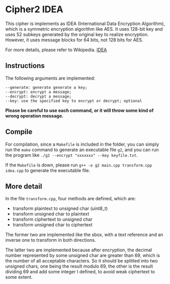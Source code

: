 # Cipher2 IDEA

This cipher is implements as IDEA (International Data Encryption Algorithm), which is a symmetric encryption algorithm like AES. It uses 128-bit key and uses 52 subkeys generated by the original key to realize encryption. However, it uses message blocks for 64 bits, not 128 bits for AES. 

For more details, please refer to Wikipedia. [IDEA](https://en.wikipedia.org/wiki/International_Data_Encryption_Algorithm)

## Instructions

The following arguments are implemented:

```
--generate: generate generate a key;
--encrypt: encrypt a message;
--decrypt: decrypt a message;
--key: use the specified key to encrypt or decrypt; optional  
```

**Please be careful to use each command, or it will throw some kind of wrong operation message.**

## Compile

For compilation, since a ```Makefile``` is included in the folder, you can simply run the ```make``` command to generate an executable file ```g2```, and you can run the program like ```./g2 --encrypt "xxxxxxx" --key keyfile.txt```. 

If the ```Makefile``` is down, please run ```g++ -o g2 main.cpp transform.cpp idea.cpp``` to generate the executable file.

## More detail

In the file ```transform.cpp```, four methods are defined, which are:

* transform plaintext to unsigned char (uint8_t)
* transform unsigned char to plaintext
* transform ciphertext to unsigned char
* transform unsigned char to ciphertext

The former two are implemented like the sbox, with a text reference and an inverse one to transform in both directions.

The latter two are implemented because after encryption, the decimal number represented by some unsigned char are greater than 69, which is the number of all acceptable characters. So it should be splitted into two unsigned chars, one being the result modulo 69, the other is the result dividing 69 and add some integer I defined, to avoid weak ciphertext to some extent.